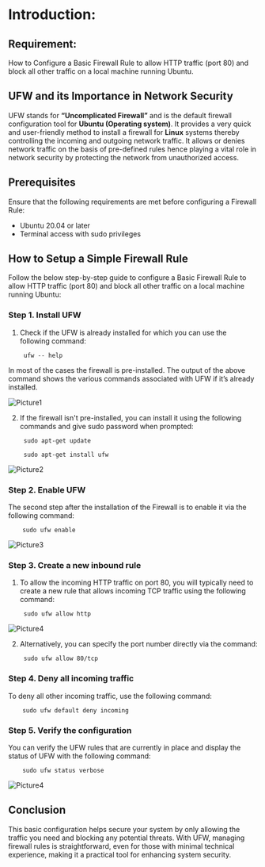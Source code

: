 
# Introduction: 

## Requirement: 

How to Configure a Basic Firewall Rule to allow HTTP traffic (port 80) and block all other traffic on a local machine running Ubuntu.

## UFW and its Importance in Network Security

UFW stands for **“Uncomplicated Firewall”** and is the default firewall configuration tool for **Ubuntu (Operating system)**. It provides a very quick and user-friendly method to install a firewall for **Linux** systems thereby controlling the incoming and outgoing network traffic. It allows or denies network traffic on the basis of pre-defined rules hence playing a vital role in network security by protecting the network from unauthorized access.

## Prerequisites

Ensure that the following requirements are met before configuring a Firewall Rule:

 - Ubuntu 20.04 or later
 - Terminal access with sudo privileges

## How to Setup a Simple Firewall Rule

Follow the below step-by-step guide to configure a Basic Firewall Rule to allow HTTP traffic (port 80) and block all other traffic on a local machine running Ubuntu:

### Step 1. Install UFW

1. Check if the UFW is already installed for which you can use the following command:

        ufw -- help

In most of the cases the firewall is pre-installed. The output of the above command shows the various commands associated with UFW if it’s already installed.

 ![Picture1](../images)

2. If the firewall isn't pre-installed, you can install it using the following commands and give sudo password when prompted:

        sudo apt-get update
        
        sudo apt-get install ufw

 ![Picture2](../images)

### Step 2. Enable UFW

The second step after the installation of the Firewall is to enable it via the following command:

        sudo ufw enable

 ![Picture3](../images)

### Step 3. Create a new inbound rule

1. To allow the incoming HTTP traffic on port 80, you will typically need to create a new rule that allows incoming TCP traffic using the following command:

        sudo ufw allow http 
    
 ![Picture4](../images)

2. Alternatively, you can specify the port number directly via the command:

        sudo ufw allow 80/tcp

### Step 4. Deny all incoming traffic

To deny all other incoming traffic, use the following command: 

        sudo ufw default deny incoming

### Step 5. Verify the configuration

You can verify the UFW rules that are currently in place and display the status of UFW with the following command:

        sudo ufw status verbose

 ![Picture4](../images)

## Conclusion

This basic configuration helps secure your system by only allowing the traffic you need and blocking any potential threats. With UFW, managing firewall rules is straightforward, even for those with minimal technical experience, making it a practical tool for enhancing system security.
